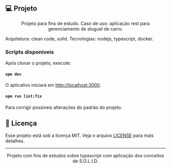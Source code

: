 ## 💻 Projeto

<p align="center"> 
Projeto para fins de estudo.
Caso de uso: aplicação rest para gerenciamento de aluguel de carro.

Arquitetura: clean code, solid.
Tecnologias: nodejs, typescript, docker.
</p>

### Scripts disponíveis

Após clonar o projeto, execute:

#### `npm dev`

O aplicativo iniciará em [http://localhost:3000](http://localhost:3000).

#### `npm run lint:fix`

Para corrigir possíveis alterações do padrão do projeto.


## 📝 Licença

Esse projeto está sob a licença MIT. Veja o arquivo [LICENSE](LICENSE) para mais detalhes.

---

<p align="center">
  Projeto com fins de estudos sobre typescript com aplicação dos conceitos de S.O.L.I.D.
</p>




